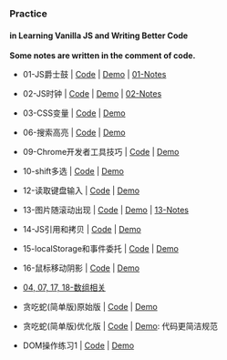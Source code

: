### Practice

#### in Learning Vanilla JS and Writing Better Code

**Some notes are written in the comment of code.**

- 01-JS爵士鼓 | [Code](https://github.com/icyfish/vanilla-js/blob/master/wesbos-js/01-js-drum-kit/index.html) | [Demo](https://icyfish.github.io/vanilla-js/wesbos-js/01-js-drum-kit/) | [01-Notes](https://github.com/icyfish/vanilla-js/blob/master/wesbos-js/01-js-drum-kit/01-notes.md)

- 02-JS时钟 | [Code](https://github.com/icyfish/vanilla-js/blob/master/wesbos-js/02-js-css-clock/index.html) | [Demo](https://icyfish.github.io/vanilla-js/wesbos-js/02-js-css-clock/) | [02-Notes](https://github.com/icyfish/vanilla-js/blob/master/wesbos-js/02-js-css-clock/02-notes.md)

- 03-CSS变量 | [Code](https://github.com/icyfish/vanilla-js/blob/master/wesbos-js/03-css-variables/index.html) | [Demo](https://icyfish.github.io/vanilla-js/wesbos-js/03-css-variables/)

- 06-搜索高亮 | [Code](https://github.com/icyfish/vanilla-js/blob/master/wesbos-js/06-type-ahead/index.html) | [Demo](https://icyfish.github.io/vanilla-js/wesbos-js/06-type-ahead/)

- 09-Chrome开发者工具技巧 | [Code](https://github.com/icyfish/vanilla-js/blob/master/wesbos-js/09-dev-tools/index.html) | [Demo](https://icyfish.github.io/vanilla-js/wesbos-js/09-dev-tools/)

- 10-shift多选 | [Code](https://github.com/icyfish/vanilla-js/blob/master/wesbos-js/10-shift-checkbox/index.html) | [Demo](https://icyfish.github.io/vanilla-js/wesbos-js/10-shift-checkbox/)

- 12-读取键盘输入 | [Code](https://github.com/icyfish/vanilla-js/blob/master/wesbos-js/12-key-detection/index.html) | [Demo](https://icyfish.github.io/vanilla-js/wesbos-js/12-key-detection/)

- 13-图片随滚动出现 | [Code](https://github.com/icyfish/vanilla-js/blob/master/wesbos-js/13-slide-scroll/index.html) | [Demo](https://icyfish.github.io/vanilla-js/wesbos-js/13-slide-scroll/) | [13-Notes](https://github.com/icyfish/vanilla-js/blob/master/wesbos-js/13-slide-scroll/13-notes.md)

- 14-JS引用和拷贝 | [Code](https://github.com/icyfish/vanilla-js/blob/master/wesbos-js/14-js-ref-copy/index.html) | [Demo](https://icyfish.github.io/vanilla-js/wesbos-js/14-js-ref-copy/)

- 15-localStorage和事件委托 | [Code](https://github.com/icyfish/vanilla-js/blob/master/wesbos-js/15-localstorage/index.html) | [Demo](https://icyfish.github.io/vanilla-js/wesbos-js/15-localstorage/)

- 16-鼠标移动阴影 | [Code](https://github.com/icyfish/vanilla-js/blob/master/wesbos-js/16-mouse-move-shadow/index.html) | [Demo](https://icyfish.github.io/vanilla-js/wesbos-js/16-mouse-move-shadow/)

- [04, 07, 17, 18-数组相关](https://icyfish.me/2016/12/29/array-methods/)

- 贪吃蛇(简单版)原始版 | [Code](https://github.com/icyfish/vanilla-js/blob/master/snake-game/prototype.html) | [Demo](https://icyfish.github.io/vanilla-js/snake-game/prototype.html)

- 贪吃蛇(简单版)优化版 | [Code](https://github.com/icyfish/vanilla-js/blob/master/snake-game/snake.js) | [Demo](https://icyfish.github.io/vanilla-js/snake-game/): 代码更简洁规范

- DOM操作练习1 | [Code](https://github.com/icyfish/vanilla-js/blob/master/unnamed/DOM-1.html) | [Demo](https://icyfish.github.io/vanilla-js/unnamed/DOM-1.html)
